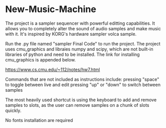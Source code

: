 # New-Music-Machine
The project is a sampler sequencer with powerful editting capabilities. It allows you to completely alter the sound of audio samples
and make music with it. It's inspired by KORG's hardware sampler volca sample.

Run the .py file named "sampler Final Code" to run the project. The project uses cmu_graphics and libraies numpy and scipy, which are not built-in libraries of python and need to be installed. The link for installing cmu_graphics is appended below.

https://www.cs.cmu.edu/~112/notes/hw7.html


Commands that are not included as instructions include:
	pressing "space" to toggle between live and edit
	pressing "up" or "down" to switch between samples

The most heavily used shortcut is using the keyboard to add and remove samples to slots, as the user can remove samples on a chunk of slots
quickly.

No fonts installation are required
